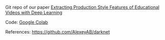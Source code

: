 Git repo of our paper [Extracting Production Style Features of Educational Videos with Deep Learning](https://dl.gi.de/items/0d7153ff-e910-4328-9a09-b011fab66f83)

Code: [Google Colab](https://colab.research.google.com/drive/1s7Ehow0KG0fMp6wvT1EAc7AMkGoYZslr#scrollTo=cICd_Q7TFN7h)

References: https://github.com/AlexeyAB/darknet
